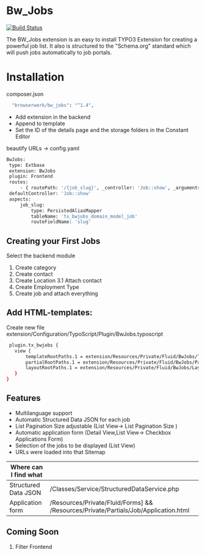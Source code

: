 # Bw_Jobs
[![Build Status](https://travis-ci.org/joemccann/dillinger.svg?branch=master)](https://git.browserwerk.de/browserwerk/bw_jobs)

The BW_Jobs extension is an easy to install TYPO3 Extension for creating a powerful job list. It also is structured to the "Schema.org" standard which will push jobs automatically to job portals. 
# Installation
composer.json
```sh
  "browserwerk/bw_jobs": "^1.4",
```
- Add extension in the backend
- Append to template 
- Set the ID of the details page and the storage folders in the Constant Editor 

beautify URLs -> config.yaml
```sh
BwJobs:
 type: Extbase
 extension: BwJobs
 plugin: Frontend
 routes:
	 - { routePath: '/{job_slug}', _controller: 'Job::show', _arguments: {'job_slug': 'job'} }
 defaultController: 'Job::show'
 aspects:
	 job_slug:
		 type: PersistedAliasMapper
		 tableName: 'tx_bwjobs_domain_model_job'
		 routeFieldName: 'slug'
```

## Creating your First Jobs
Select the backend module
 1. Create category  
 2. Create contact
 3. Create Location 
  3.1 Attach contact
  4. Create Employment Type
  5. Create job and attach everything
## Add HTML-templates:
 Create new file extension/Configuration/TypoScript/Plugin/BwJobs.typoscript
 ```sh
  plugin.tx_bwjobs {
    view {
        templateRootPaths.1 = extension/Resources/Private/Fluid/BwJobs/Templates/
        partialRootPaths.1 = extension/Resources/Private/Fluid/BwJobs/Partials/
        layoutRootPaths.1 = extension/Resources/Private/Fluid/BwJobs/Layouts/
    }
}
```
## Features
- Multilanguage support
- Automatic Structured Data JSON for each job
- List Pagination Size adjustable (List View-> List Pagination Size )
- Automatic application form (Detail View,List View-> Checkbox Applications Form)
- Selection of the jobs to be displayed (List View)
- URLs were loaded into that Sitemap

| Where can I find what |  |
| ------------- | ------------- |
| Structured Data JSON  | /Classes/Service/StructuredDataService.php |
| Application form | /Resources/Private/Fluid/Forms] &&  /Resources/Private/Partials/Job/Application.html |

## Coming Soon 
1. Filter Frontend 
